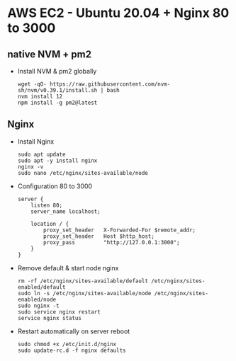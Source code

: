 # AWS EC2 - Ubuntu 20.04 + Nginx 80 to 3000
## native NVM + pm2
- Install NVM & pm2 globally
  ```
  wget -qO- https://raw.githubusercontent.com/nvm-sh/nvm/v0.39.1/install.sh | bash
  nvm install 12
  npm install -g pm2@latest
  ```

## Nginx
- Install Nginx
  ```
  sudo apt update
  sudo apt -y install nginx
  nginx -v
  sudo nano /etc/nginx/sites-available/node
  ```
- Configuration 80 to 3000
  ```
  server {
      listen 80;
      server_name localhost;

      location / {
          proxy_set_header   X-Forwarded-For $remote_addr;
          proxy_set_header   Host $http_host;
          proxy_pass         "http://127.0.0.1:3000";
      }
  }
  ```
- Remove default & start node nginx
  ```
  rm -rf /etc/nginx/sites-available/default /etc/nginx/sites-enabled/default
  sudo ln -s /etc/nginx/sites-available/node /etc/nginx/sites-enabled/node
  sudo nginx -t
  sudo service nginx restart
  service nginx status
  ```
- Restart automatically on server reboot
  ```
  sudo chmod +x /etc/init.d/nginx
  sudo update-rc.d -f nginx defaults
  ```
